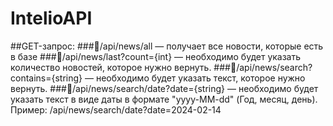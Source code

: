 # IntelioAPI

##GET-запрос:
###🔹/api/news/all — получает все новости, которые есть в базе
###🔹/api/news/last?count={int} — необходимо будет указать количество новостей, которое нужно вернуть.
###🔹/api/news/search?contains={string} — необходимо будет указать текст, которое нужно вернуть.
###🔹/api/news/search/date?date={string} — необходимо будет указать текст в виде даты в формате "yyyy-MM-dd" (Год, месяц, день). Пример: /api/news/search/date?date=2024-02-14
